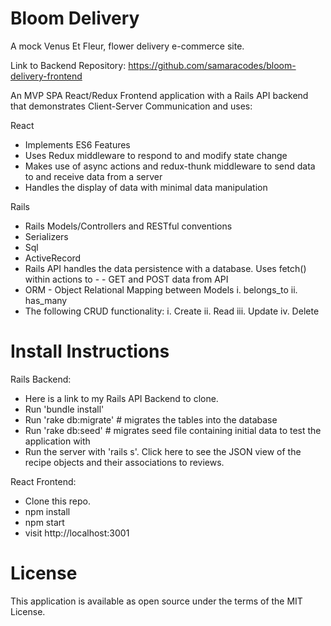 # Bloom Delivery 
A mock Venus Et Fleur, flower delivery e-commerce site.

Link to Backend Repository: 
https://github.com/samaracodes/bloom-delivery-frontend


An MVP SPA React/Redux Frontend application with a Rails API backend that demonstrates Client-Server Communication and uses:

React
- Implements ES6 Features
- Uses Redux middleware to respond to and modify state change
- Makes use of async actions and redux-thunk middleware to send data to and receive data from a server
- Handles the display of data with minimal data manipulation

Rails
- Rails Models/Controllers and RESTful conventions
- Serializers
- Sql
- ActiveRecord
- Rails API handles the data persistence with a database. Uses fetch() within actions to - - GET and POST data from API
- ORM - Object Relational Mapping between Models
    i. belongs_to
    ii. has_many
- The following CRUD functionality:
    i. Create
    ii. Read
    iii. Update
    iv. Delete

# Install Instructions
Rails Backend:
- Here is a link to my Rails API Backend to clone.
- Run 'bundle install'
- Run 'rake db:migrate' # migrates the tables into the database
- Run 'rake db:seed' # migrates seed file containing initial data to test the application with
- Run the server with 'rails s'. Click here to see the JSON view of the recipe objects and their associations to reviews.

React Frontend:
- Clone this repo.
- npm install
- npm start
- visit http://localhost:3001

# License
This application is available as open source under the terms of the MIT License.